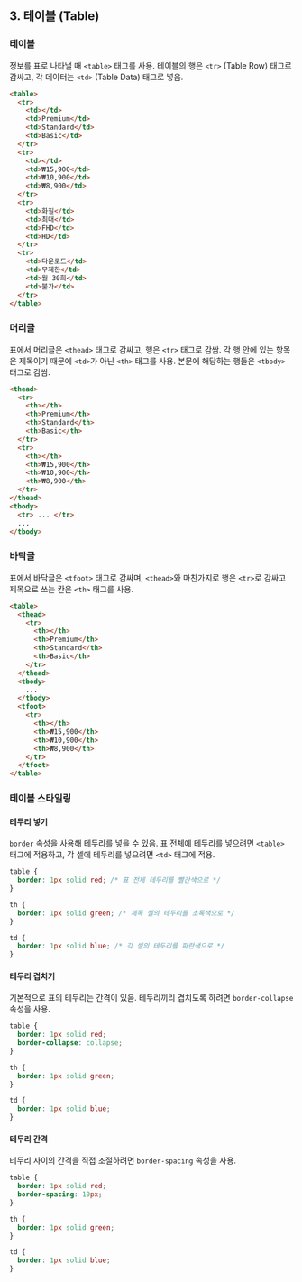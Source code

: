 ## 3. 테이블 (Table)

### 테이블
정보를 표로 나타낼 때 `<table>` 태그를 사용. 테이블의 행은 `<tr>` (Table Row) 태그로 감싸고, 각 데이터는 `<td>` (Table Data) 태그로 넣음.

```html
<table>
  <tr>
    <td></td>
    <td>Premium</td>
    <td>Standard</td>
    <td>Basic</td>
  </tr>
  <tr>
    <td></td>
    <td>₩15,900</td>
    <td>₩10,900</td>
    <td>₩8,900</td>
  </tr>
  <tr>
    <td>화질</td>
    <td>최대</td>
    <td>FHD</td>
    <td>HD</td>
  </tr>
  <tr>
    <td>다운로드</td>
    <td>무제한</td>
    <td>월 30회</td>
    <td>불가</td>
  </tr>
</table>
```

### 머리글
표에서 머리글은 `<thead>` 태그로 감싸고, 행은 `<tr>` 태그로 감쌈. 각 행 안에 있는 항목은 제목이기 때문에 `<td>`가 아닌 `<th>` 태그를 사용. 본문에 해당하는 행들은 `<tbody>` 태그로 감쌈.

```html
<thead>
  <tr>
    <th></th>
    <th>Premium</th>
    <th>Standard</th>
    <th>Basic</th>
  </tr>
  <tr>
    <th></th>
    <th>₩15,900</th>
    <th>₩10,900</th>
    <th>₩8,900</th>
  </tr>
</thead>
<tbody>
  <tr> ... </tr>
  ...
</tbody>
```

### 바닥글
표에서 바닥글은 `<tfoot>` 태그로 감싸며, `<thead>`와 마찬가지로 행은 `<tr>`로 감싸고 제목으로 쓰는 칸은 `<th>` 태그를 사용.

```html
<table>
  <thead>
    <tr>
      <th></th>
      <th>Premium</th>
      <th>Standard</th>
      <th>Basic</th>
    </tr>
  </thead>
  <tbody>
    ...
  </tbody>
  <tfoot>
    <tr>
      <th></th>
      <th>₩15,900</th>
      <th>₩10,900</th>
      <th>₩8,900</th>
    </tr>
  </tfoot>
</table>
```

### 테이블 스타일링

#### 테두리 넣기
`border` 속성을 사용해 테두리를 넣을 수 있음. 표 전체에 테두리를 넣으려면 `<table>` 태그에 적용하고, 각 셀에 테두리를 넣으려면 `<td>` 태그에 적용.

```css
table {
  border: 1px solid red; /* 표 전체 테두리를 빨간색으로 */
}

th {
  border: 1px solid green; /* 제목 셀의 테두리를 초록색으로 */
}

td {
  border: 1px solid blue; /* 각 셀의 테두리를 파란색으로 */
}
```

#### 테두리 겹치기
기본적으로 표의 테두리는 간격이 있음. 테두리끼리 겹치도록 하려면 `border-collapse` 속성을 사용.

```css
table {
  border: 1px solid red;
  border-collapse: collapse;
}

th {
  border: 1px solid green;
}

td {
  border: 1px solid blue;
}
```

#### 테두리 간격
테두리 사이의 간격을 직접 조절하려면 `border-spacing` 속성을 사용.

```css
table {
  border: 1px solid red;
  border-spacing: 10px;
}

th {
  border: 1px solid green;
}

td {
  border: 1px solid blue;
}
```
